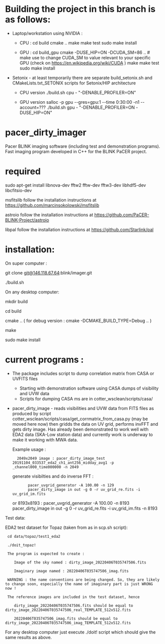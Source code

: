 # Building the project in this branch is as follows:

  - Laptop/workstation using NVIDIA :
    - CPU :
      cd build
      cmake ..
      make 
      make test
      sudo make install

    - GPU :
      cd build_gpu
      cmake -DUSE_HIP=ON -DCUDA_SM=86 .. # make use to change CUDA_SM to value relevant to your specific GPU (check on https://en.wikipedia.org/wiki/CUDA )
      make
      make test
      sudo make install

  - Setonix - at least temporarily there are separate build_setonix.sh and CMakeLists.txt_SETONIX scripts for Setonix/HIP architecture
    - CPU version
      ./build.sh cpu - "-DENABLE_PROFILER=ON"

    - GPU version
      salloc -p gpu --gres=gpu:1 --time 0:30:00 -n1 --account=???
      ./build.sh gpu - "-DENABLE_PROFILER=ON  -DUSE_HIP=ON"


# pacer_dirty_imager

   Pacer BLINK imaging software (including test and demonstration programs). Fast imaging program developed in C++ for the BLINK PaCER project. 

# required 

   sudo apt-get install libnova-dev fftw2 fftw-dev fftw3-dev libhdf5-dev libcfitsio-dev

   msfitslib follow the installation instructions at https://github.com/marcinsokolowski/msfitslib 

   astroio follow the installation instructions at https://github.com/PaCER-BLINK-Project/astroio

   libpal follow the installation instructions at https://github.com/Starlink/pal

# installation:

   On super computer :

   git clone git@146.118.67.64:blink/imager.git

   ./build.sh

On any desktop computer:

   mkdir build

   cd build  

   cmake ..
   ( for debug version : cmake -DCMAKE_BUILD_TYPE=Debug .. )

   make

   sudo make install

# current programs :

   - The package includes script to dump correlation matrix from CASA or UVFITS files

      - Starting with demonstration software using CASA dumps of visibility and UVW data
      - Scripts for dumping CASA ms are in cotter_wsclean/scripts/casa/


   - pacer_dirty_image - reads visibilities and UVW data from FITS files as produced by script cotter_wsclean/scripts/casa/get_corrmatrix_from_casa.py (may be moved here now)
     then gridds the data on UV grid, performs invFFT and gets dirty image. 
     Has already been demonstrated to work well with EDA2 data (SKA-Low station data) and currently work is underway to make it working with MWA data.

     Example usage :

           2049x2049 image : pacer_dirty_image_test 20191104_033537_eda2_ch1_ant256_midday_avg1 -p _channel000_time000000 -n 2049

     generate visibilties and do inverse FFT :

                pacer_uvgrid_generator -A 100.00 -n 129
                pacer_dirty_image in out -g 0 -r uv_grid_re.fits -i uv_grid_im.fits

     or 8193x8193 :
                pacer_uvgrid_generator -A 100.00 -n 8193
                pacer_dirty_image in out -g 0 -r uv_grid_re.fits -i uv_grid_im.fits -n 8193
                          

Test data:

   EDA2 test dataset for Topaz (taken from as in scp.sh script):

     cd data/topaz/test1_eda2

     ./doit_topaz!

     The program is expected to create :

        Image of the sky named : dirty_image_20220406T035747506.fits

        Imaginary image named : 20220406T035747506_imag.fits

     WARNING : the name conventions are being changed. So, they are likely to change soon, especially the name of imaginary part is just WRONG now !

     The reference images are included in the test dataset, hence 

        dirty_image_20220406T035747506.fits should be equal to dirty_image_20220406T035747506_real_TEMPLATE_512x512.fits

        20220406T035747506_imag.fits should be equal to dirty_image_20220406T035747506_imag_TEMPLATE_512x512.fits

   For any desktop computer just execute ./doit! script which should give the same results as above.

       
